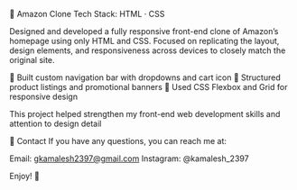 🛒 Amazon Clone
Tech Stack: HTML · CSS

Designed and developed a fully responsive front-end clone of Amazon’s homepage using only HTML and CSS. Focused on replicating the layout, design elements, and responsiveness across devices to closely match the original site.

🔹 Built custom navigation bar with dropdowns and cart icon
🔹 Structured product listings and promotional banners
🔹 Used CSS Flexbox and Grid for responsive design


This project helped strengthen my front-end web development skills and attention to design detail

👋 Contact
If you have any questions, you can reach me at:

Email: gkamalesh2397@gmail.com
Instagram: @kamalesh_2397

Enjoy! 🚀

